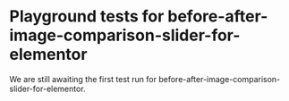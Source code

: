 # Playground tests for before-after-image-comparison-slider-for-elementor
We are still awaiting the first test run for before-after-image-comparison-slider-for-elementor.
